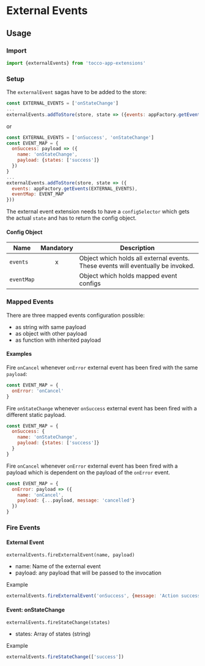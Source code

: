 # External Events

## Usage

### Import
```javascript
import {externalEvents} from 'tocco-app-extensions'
```

### Setup
The `externalEvent` sagas have to be added to the store:
```javascript
const EXTERNAL_EVENTS = ['onStateChange']
...
externalEvents.addToStore(store, state => ({events: appFactory.getEvents(EXTERNAL_EVENTS, state.input)}))
```
or 
```javascript
const EXTERNAL_EVENTS = ['onSuccess', 'onStateChange']
const EVENT_MAP = {
  onSuccess: payload => ({
    name: 'onStateChange',
    payload: {states: ['success']}
  })
}
...
externalEvents.addToStore(store, state => ({
  events: appFactory.getEvents(EXTERNAL_EVENTS),
  eventMap: EVENT_MAP
}))
```

The external event extension needs to have a `configSelector` which gets the actual `state` and has to return the config object.

#### Config Object
| Name | Mandatory | Description |
|------|:---------:|-------------|
| `events` | x | Object which holds all external events. These events will eventually be invoked.
| `eventMap` | | Object which holds mapped event configs

### Mapped Events

There are three mapped events configuration possible:
- as string with same payload
- as object with other payload
- as function with inherited payload

#### Examples

Fire `onCancel` whenever `onError` external event has been fired with the same `payload`:
```javascript
const EVENT_MAP = {
  onError: 'onCancel'
}
```

Fire `onStateChange` whenever `onSuccess` external event has been fired with a different static payload.
```javascript
const EVENT_MAP = {
  onSuccess: {
    name: 'onStateChange',
    payload: {states: ['success']}
  }
}
```

Fire `onCancel` whenever `onError` external event has been fired with a payload which is dependent on the payload of the `onError` event.
```javascript
const EVENT_MAP = {
  onError: payload => ({
    name: 'onCancel',
    payload: {...payload, message: 'cancelled'}
  })
}
```


### Fire Events

#### External Event
`externalEvents.fireExternalEvent(name, payload)`

- name: Name of the external event
- payload: any payload that will be passed to the invocation

Example
```javascript
externalEvents.fireExternalEvent('onSuccess', {message: 'Action successfully executed'})
```

#### Event: onStateChange
`externalEvents.fireStateChange(states)`

- states: Array of states (string)

Example
```javascript
externalEvents.fireStateChange(['success'])
```
